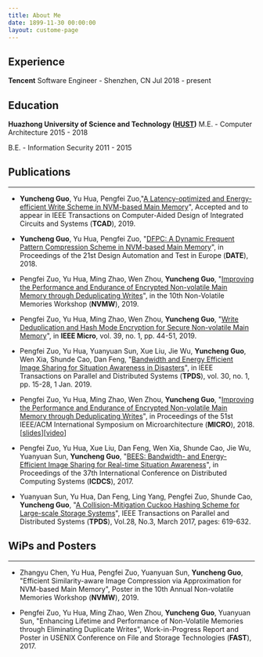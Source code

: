 ```yaml
---
title: About Me
date: 1899-11-30 00:00:00
layout: custome-page
---
```


## Experience

**Tencent**
Software Engineer - Shenzhen, CN
Jul 2018 - present

## Education

**Huazhong University of Science and Technology ([HUST](//www.hust.edu.cn))**
M.E. - Computer Architecture
2015 - 2018

B.E. - Information Security
2011 - 2015

## Publications

---

* **Yuncheng Guo**, Yu Hua, Pengfei Zuo,"[A Latency-optimized and Energy-efficient Write Scheme in NVM-based Main Memory](https://csyhua.github.io/csyhua/hua-tcad2018-nvm.pdf)", Accepted and to appear in IEEE Transactions on Computer-Aided Design of Integrated Circuits and Systems (**TCAD**), 2019.
  

* **Yuncheng Guo**, Yu Hua, Pengfei Zuo, "[DFPC: A Dynamic Frequent Pattern Compression Scheme in NVM-based Main Memory](https://csyhua.github.io/csyhua/hua-dfpc-date2018.pdf)", in Proceedings of the 21st Design Automation and Test in Europe (**DATE**), 2018.


* Pengfei Zuo, Yu Hua, Ming Zhao, Wen Zhou, **Yuncheng Guo**, "[Improving the Performance and Endurance of Encrypted Non-volatile Main Memory through Deduplicating Writes](http://nvmw.ucsd.edu/nvmw2019-program/unzip/current/nvmw2019-final25.pdf)", in the 10th Non-Volatile Memories Workshop (**NVMW**), 2019.


* Pengfei Zuo, Yu Hua, Ming Zhao, Wen Zhou, **Yuncheng Guo**, "[Write Deduplication and Hash Mode Encryption for Secure Non-volatile Main Memory](https://csyhua.github.io/csyhua/hua-IEEE-micro.pdf)", in **IEEE Micro**, vol. 39, no. 1, pp. 44-51, 2019. 


*  Pengfei Zuo, Yu Hua, Yuanyuan Sun, Xue Liu, Jie Wu, **Yuncheng Guo**, Wen Xia, Shunde Cao, Dan Feng, "[Bandwidth and Energy Efficient Image Sharing for Situation Awareness in Disasters](https://csyhua.github.io/csyhua/hua-tpds2018-bandwidth.pdf)", in IEEE Transactions on Parallel and Distributed Systems (**TPDS**), vol. 30, no. 1, pp. 15-28, 1 Jan. 2019.


* Pengfei Zuo, Yu Hua, Ming Zhao, Wen Zhou, **Yuncheng Guo**, "[Improving the Performance and Endurance of Encrypted Non-volatile Main Memory through Deduplicating Writes](https://csyhua.github.io/csyhua/hua-MICRO2018.pdf)", in Proceedings of the 51st IEEE/ACM International Symposium on Microarchitecture (**MICRO**), 2018.<br>[[slides](https://csyhua.github.io/csyhua/hua-micro2018-slides.pdf)][[video](https://youtu.be/CU-RVr8wOk0)]

* Pengfei Zuo, Yu Hua, Xue Liu, Dan Feng, Wen Xia, Shunde Cao, Jie Wu, Yuanyuan Sun, **Yuncheng Guo**, "[BEES: Bandwidth- and Energy- Efficient Image Sharing for Real-time Situation Awareness](https://csyhua.github.io/csyhua/hua-ICDCS2017.pdf)", in Proceedings of the 37th International Conference on Distributed Computing Systems (**ICDCS**), 2017.

* Yuanyuan Sun, Yu Hua, Dan Feng, Ling Yang, Pengfei Zuo, Shunde Cao, **Yuncheng Guo**, "[A Collision-Mitigation Cuckoo Hashing Scheme for Large-scale Storage Systems](https://csyhua.github.io/csyhua/hua-TPDS2016.pdf)", IEEE Transactions on Parallel and Distributed Systems (**TPDS**), Vol.28, No.3, March 2017, pages: 619-632.

## WiPs and Posters 

---

* Zhangyu Chen, Yu Hua, Pengfei Zuo, Yuanyuan Sun, **Yuncheng Guo**, "Efficient Similarity-aware Image Compression via Approximation for NVM-based Main Memory", Poster in the 10th Annual Non-volatile Memories Workshop (**NVMW**), 2019.

* Pengfei Zuo, Yu Hua, Ming Zhao, Wen Zhou, **Yuncheng Guo**, Yuanyuan Sun, "Enhancing Lifetime and Performance of Non-Volatile Memories through Eliminating Duplicate Writes", Work-in-Progress Report and Poster in USENIX Conference on File and Storage Technologies (**FAST**), 2017.